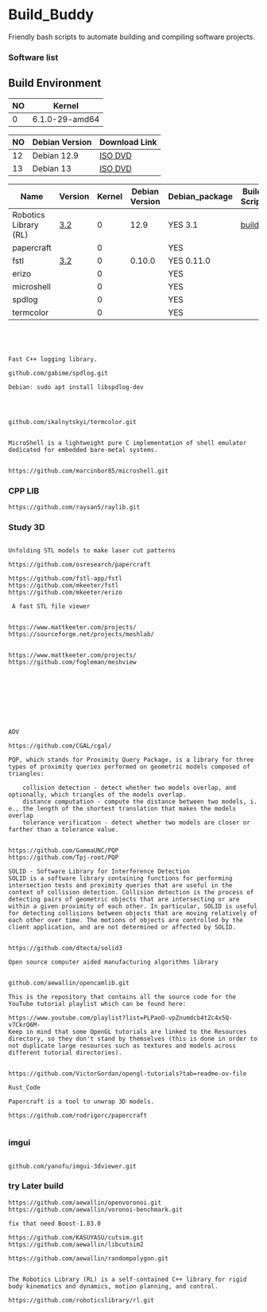 # Build_Buddy
Friendly bash scripts to automate building and compiling software projects.





### Software list



## Build Environment

| NO| Kernel            |
|---|-------------------|
| 0| 6.1.0-29-amd64    |


| NO | Debian Version | Download Link |
|----|----------------|---------------|
| 12 | Debian 12.9      | [ISO DVD](https://cdimage.debian.org/cdimage/archive/12.9.0/amd64/iso-dvd/)             |
| 13 | Debian 13      | [ISO DVD](https://mirror.accum.se/debian-cd/current/amd64/iso-dvd/) |




| Name       | Version | Kernel   | Debian Version | Debian_package                                             | Build Script          | Tested (Y/N) | Description                                                                 |
| ---------- | ------- | -------- | -------------- | ---------------------------------------------------------- | --------------------- | ------------ | --------------------------------------------------------------------------- |
| Robotics Library (RL) | [3.2](https://github.com/solvespace/solvespace/commit/74a13ef6)     | 0 | 12.9      |  YES 3.1 | [build](https://github.com/Tpj-root/Build_Buddy/blob/main/build_solvespace.sh) |        Y(good)     |  - | 
| papercraft            |                                                                     | 0 |           |  YES |                                                                                    |        Y(good)     |  - | 
| fstl                  | [3.2](https://github.com/solvespace/solvespace/commit/74a13ef6)   | 0 | 0.10.0 |  YES 0.11.0|                                                                                    |        Y(good)     |  - | 
| erizo                  | [](https://github.com/Tpj-root/erizo)   | 0 |  |  YES |                                                                                    |        Y(good)     |  - | 
| microshell                  | [](https://github.com/marcinbor85/microshell.git)   | 0 |  |  YES |                                                                                    |        Y(good)     |  - | 
| spdlog                  | [](github.com/gabime/spdlog.git)   | 0 |  |  YES |                                                                                    |        Y(good)     |  - | 
| termcolor                  | [](github.com/ikalnytskyi/termcolor.git)   | 0 |  |  YES |                                                                                    |        Y(good)     |  - | 






```




Fast C++ logging library. 

github.com/gabime/spdlog.git

Debian: sudo apt install libspdlog-dev




github.com/ikalnytskyi/termcolor.git


```

```
MicroShell is a lightweight pure C implementation of shell emulator dedicated for embedded bare-metal systems.


https://github.com/marcinbor85/microshell.git

````



### CPP LIB

```
https://github.com/raysan5/raylib.git

```







### Study 3D

```

Unfolding STL models to make laser cut patterns

https://github.com/osresearch/papercraft
```



```
https://github.com/fstl-app/fstl
https://github.com/mkeeter/fstl
https://github.com/mkeeter/erizo

 A fast STL file viewer 


https://www.mattkeeter.com/projects/
https://sourceforge.net/projects/meshlab/


https://www.mattkeeter.com/projects/
https://github.com/fogleman/meshview









ADV

https://github.com/CGAL/cgal/

```



```
PQP, which stands for Proximity Query Package, is a library for three types of proximity queries performed on geometric models composed of triangles:

    collision detection - detect whether two models overlap, and optionally, which triangles of the models overlap.
    distance computation - compute the distance between two models, i. e., the length of the shortest translation that makes the models overlap
    tolerance verification - detect whether two models are closer or farther than a tolerance value.


https://github.com/GammaUNC/PQP
https://github.com/Tpj-root/PQP
```


```
SOLID - Software Library for Interference Detection
SOLID is a software library containing functions for performing intersection tests and proximity queries that are useful in the context of collision detection. Collision detection is the process of detecting pairs of geometric objects that are intersecting or are within a given proximity of each other. In particular, SOLID is useful for detecting collisions between objects that are moving relatively of each other over time. The motions of objects are controlled by the client application, and are not determined or affected by SOLID.


https://github.com/dtecta/solid3
```





```
Open source computer aided manufacturing algorithms library 


github.com/aewallin/opencamlib.git
```




```
This is the repository that contains all the source code for the YouTube tutorial playlist which can be found here: 

https://www.youtube.com/playlist?list=PLPaoO-vpZnumdcb4tZc4x5Q-v7CkrQ6M-
Keep in mind that some OpenGL tutorials are linked to the Resources directory, so they don't stand by themselves (this is done in order to not duplicate large resources such as textures and models across different tutorial directories).


https://github.com/VictorGordan/opengl-tutorials?tab=readme-ov-file

```






```
Rust_Code

Papercraft is a tool to unwrap 3D models. 

https://github.com/rodrigorc/papercraft


```




### imgui

```

github.com/yanofu/imgui-3dviewer.git

```



















### try Later build

```
https://github.com/aewallin/openvoronoi.git
https://github.com/aewallin/voronoi-benchmark.git

fix that need Boost-1.83.0

https://github.com/KASUYASU/cutsim.git
https://github.com/aewallin/libcutsim2

https://github.com/aewallin/randompolygon.git

```




```

The Robotics Library (RL) is a self-contained C++ library for rigid body kinematics and dynamics, motion planning, and control. 

https://github.com/roboticslibrary/rl.git

```



